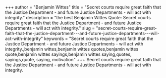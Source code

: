 +++
author = "Benjamin Wittes"
title = "Secret courts require great faith that the Justice Department - and future Justice Departments - will act with integrity."
description = "the best Benjamin Wittes Quote: Secret courts require great faith that the Justice Department - and future Justice Departments - will act with integrity."
slug = "secret-courts-require-great-faith-that-the-justice-department---and-future-justice-departments---will-act-with-integrity"
keywords = "Secret courts require great faith that the Justice Department - and future Justice Departments - will act with integrity.,benjamin wittes,benjamin wittes quotes,benjamin wittes quote,benjamin wittes sayings,benjamin wittes saying,quotes, sayings,quote, saying, motivation"
+++
Secret courts require great faith that the Justice Department - and future Justice Departments - will act with integrity.
